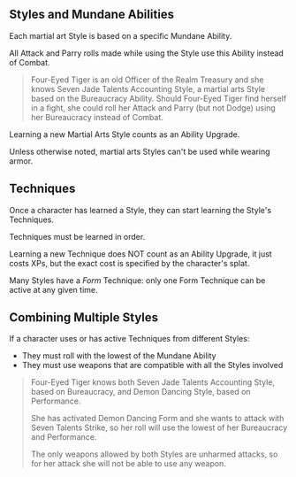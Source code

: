 Styles and Mundane Abilities
----------------------------

Each martial art Style is based on a specific Mundane Ability.

All Attack and Parry rolls made while using the Style use this Ability instead of Combat.

> Four-Eyed Tiger is an old Officer of the Realm Treasury and she knows Seven Jade Talents Accounting Style, a martial arts Style based on the Bureaucracy Ability.
> Should Four-Eyed Tiger find herself in a fight, she could roll her Attack and Parry (but not Dodge) using her Bureaucracy instead of Combat.

Learning a new Martial Arts Style counts as an Ability Upgrade.

Unless otherwise noted, martial arts Styles can't be used while wearing armor.


Techniques
----------

Once a character has learned a Style, they can start learning the Style's Techniques.

Techniques must be learned in order.

Learning a new Technique does NOT count as an Ability Upgrade, it just costs XPs, but the exact cost is specified by the character's splat.

Many Styles have a *Form* Technique: only one Form Technique can be active at any given time.


Combining Multiple Styles
-------------------------

If a character uses or has active Techniques from different Styles:
  * They must roll with the lowest of the Mundane Ability
  * They must use weapons that are compatible with all the Styles involved

> Four-Eyed Tiger knows both Seven Jade Talents Accounting Style, based on Bureaucracy, and Demon Dancing Style, based on Performance.
>
> She has activated Demon Dancing Form and she wants to attack with Seven Talents Strike, so her roll will use the lowest of her Bureaucracy and Performance.
>
> The only weapons allowed by both Styles are unharmed attacks, so for her attack she will not be able to use any weapon.
